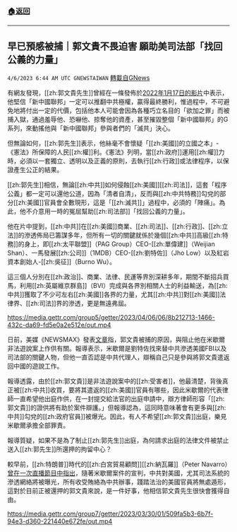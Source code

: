###  [:house:返回](README.md)
---


## 早已預感被捕｜郭文貴不畏迫害 願助美司法部「找回公義的力量」
`4/6/2023 6:44 AM UTC GNEWSTAIWAN` [轉載自GNews](https://gnews.org/articles/1075229)

有網友發現，[[zh:郭文貴先生]]曾經在一條發佈於[2022年1月17日的影片](https://gettr.com/post/p2dmyhc3908)中表示，他堅信「新中國聯邦」一定可以推翻中共極權，贏得最終勝利，惟過程中，不可避免地將付出一定的代價，包括他本人可能會因為各種巧立名目的「欲加之罪」而被捕入獄，通過羞辱他、恐嚇他、掠奪他的資產，甚至摧毀整個「新中國聯邦」的G系列，來動搖他與「新中國聯邦」參與者們的「滅共」決心。

  

但無論如何，[[zh:郭先生]]表示，他絲毫不會懷疑「[[zh:美國]]的立國之本」-《憲法》所保障的人民[[zh:權]]利。《憲法》列明，當[[zh:政府]]運用[[zh:權]]力時，必須以一套獨立、透明以及正義的原則，去執行[[zh:行政]]或法律程序，以保證產生公正的結果。

  

[[zh:郭先生]]相信，無論[[zh:中共]]如何侵蝕[[zh:美國]][[zh:司法]]，這套「程序公義」都一定可以還他公道，因為「清者自清」，反而與[[zh:中共特務]]勾兌的部分[[zh:美國]]官員會全數現形，這是「[[zh:滅共]]」過程中，必須的「陣痛」。為此，他不介意用一時的冤屈幫助[[zh:司法部]]「找回公義的力量」。

  

他在片中提到，[[zh:中共]]在[[zh:美國]]商業、[[zh:司法]]、[[zh:行政]]、[[zh:立法]]的滲透佈局已籌謀多年，但所有一切的關鍵就係於幾個[[zh:中共]]高級[[zh:特務]]的身上，即[[zh:太平聯盟]]（PAG Group）CEO-[[zh:單偉建]]（Weijian Shan）、一馬發展[[zh:公司]]（1MDB）CEO-[[zh:劉特佐]]（Jho Low）以及紅岩資本創始人-[[zh:吳征]]（Burno Wu）。

  

這三個人分別在[[zh:政治]]、商業、法律、民運等界別深耕多年，期間不斷招兵買馬，利用[[zh:英屬維京群島]]（BVI）完成與各界別相關人士的利益輸送，為[[zh:中共]]獲取了不少可左右[[zh:美國]]各界的力量，尤其[[zh:中共]]對[[zh:美國]]法律界、[[zh:司法]]界的滲透，更是無遠弗屆。


https://media.gettr.com/group5/getter/2023/04/06/06/8b212713-1466-432c-da69-fd5e0a2e512e/out.mp4



日前，美媒《NEWSMAX》發表[文章](https://www.newsmax.com/specials-readmore/china-prasmichael-lawsuit/2023/04/04/id/1114997/)指，郭文貴被捕的原因，與阻止他在米歇爾非法遊說案上作供有關。報導表示，米歇爾是劉特佐找來替中共滲透美國FBI以及司法部的關鍵人物，但他一直否認是中共代理人，辯稱自己只是參與將郭文貴遣返回中國的遊說工作。

  

報導透露，由於[[zh:郭文貴]]是非法遊說案中的[[zh:受害者]]，他最清楚，背後真正被[[zh:中共]]收買，要將其遣返的[[zh:美國]]官員有哪些，因此米歇爾的代表律師一直希望他出庭作供，在一封提交給法官的出庭申請中，辯方律師形容「[[zh:郭文貴]]的證供將有助於案件辯護。」但報導認為，這同時意味著會有更多與[[zh:中共]]勾兌的[[zh:政府官員]]被爆光。因此，有人不希望[[zh:郭文貴]]出庭，樂見米歇爾承擔全部罪責。

  

報導質疑，如果不是為了制止[[zh:郭先生]]出庭，為何請求出庭的法律文件被禁止送入[[zh:郭先生]]所還押的拘留中心？

  

較早前，[[zh:特朗普]]時代的[[zh:白宮貿易顧問]][[zh:納瓦羅]]（Peter Navarro）[曾在一次直播節目中指出](https://gettr.com/post/p2cy2iq5c3a)，隨著米歇爾案件的宣判，中共對美國，尤其司法系統的滲透網絡將被曝光，所有收受賄絡為中共辦事，踐踏法治的美國官員將無處遁形，這對於目前正被還押的郭文貴來說，是一件好事，他相信郭文貴先生很快會獲得自由。

https://media.gettr.com/group7/getter/2023/03/30/01/509fa5b3-6b7f-94e3-d360-221440e672fe/out.mp4

